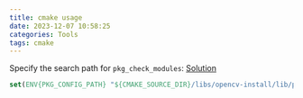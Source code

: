 ```yaml
---
title: cmake usage
date: 2023-12-07 10:58:25
categories: Tools
tags: cmake
---
```


Specify the search path for `pkg_check_modules`: [Solution](https://stackoverflow.com/questions/44487053/set-pkg-config-path-in-cmake)

```cmake
set(ENV{PKG_CONFIG_PATH} "${CMAKE_SOURCE_DIR}/libs/opencv-install/lib/pkgconfig")
```

